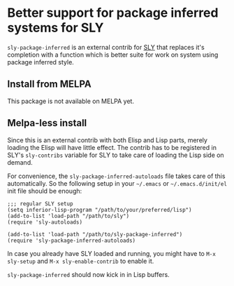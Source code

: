 # Better support for package inferred systems for SLY

`sly-package-inferred` is an external contrib for [SLY][sly] that replaces it's
completion with a function which is better suite for work on system using
package inferred style.

## Install from MELPA

This package is not available on MELPA yet.

## Melpa-less install

Since this is an external contrib with both Elisp and Lisp parts,
merely loading the Elisp will have little effect. The contrib has to
be registered in SLY's `sly-contribs` variable for SLY to take care of
loading the Lisp side on demand.

For convenience, the `sly-package-inferred-autoloads` file takes care
of this automatically. So the following setup in your `~/.emacs` or
`~/.emacs.d/init/el` init file should be enough:

```elisp
;;; regular SLY setup
(setq inferior-lisp-program "/path/to/your/preferred/lisp")
(add-to-list 'load-path "/path/to/sly")
(require 'sly-autoloads)

(add-to-list 'load-path "/path/to/sly-package-inferred")
(require 'sly-package-inferred-autoloads)
```

In case you already have SLY loaded and running, you might have to
`M-x sly-setup` and `M-x sly-enable-contrib` to enable it.

`sly-package-inferred` should now kick in in Lisp buffers.

[sly]: https://github.com/capitaomorte/sly





